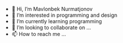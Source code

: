 - 👋 Hi, I’m Mavlonbek Nurmatjonov
- 👀 I’m interested in programming and design
- 🌱 I’m currently learning programming
- 💞️ I’m looking to collaborate on ...
- 📫 How to reach me ...

<!---
mavlonbek0804/mavlonbek0804 is a ✨ special ✨ repository because its `README.md` (this file) appears on your GitHub profile.
You can click the Preview link to take a look at your changes.
--->
